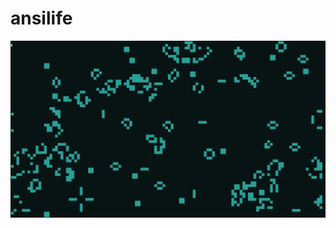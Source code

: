 # ansilife

![screenshot](https://raw.githubusercontent.com/residualmind/ansilife/master/screenshot.jpg)
